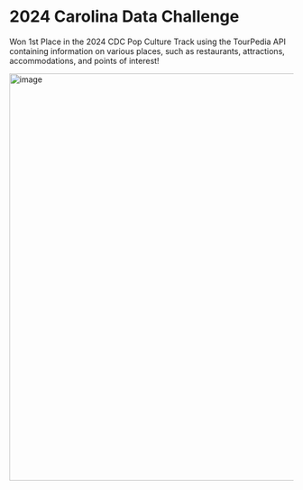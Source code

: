 #  2024 Carolina Data Challenge

Won 1st Place in the 2024 CDC Pop Culture Track using the TourPedia API containing information on various places, such as restaurants, attractions, accommodations, and points of interest!

<img width="722" alt="image" src="https://github.com/user-attachments/assets/712df25e-3cfd-4cc0-9ff1-93f47bd2bb5c">
